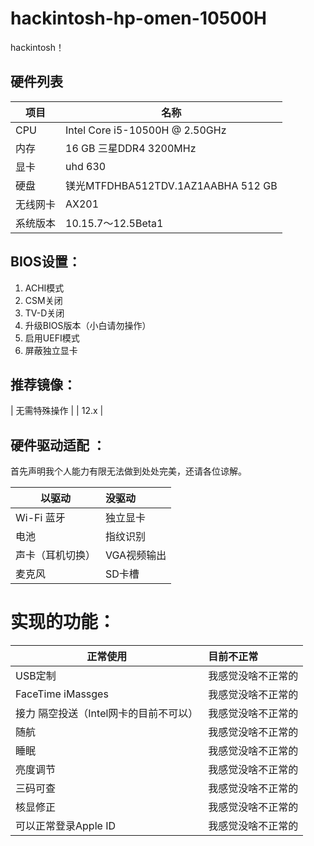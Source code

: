 # hackintosh-hp-omen-10500H
hackintosh！

## 硬件列表

|项目|名称
|-|-
|CPU|Intel Core i5-10500H @ 2.50GHz
|内存|16 GB 三星DDR4 3200MHz 
|显卡|uhd 630
|硬盘|镁光MTFDHBA512TDV.1AZ1AABHA 512 GB
|无线网卡|AX201
| 系统版本 | 10.15.7～12.5Beta1        


## BIOS设置：
1. ACHI模式
2. CSM关闭
3. TV-D关闭
4. 升级BIOS版本（小白请勿操作）
5. 启用UEFI模式
6. 屏蔽独立显卡

## 推荐镜像：
| 无需特殊操作 |
| 12.x    |



## 硬件驱动适配 ：
首先声明我个人能力有限无法做到处处完美，还请各位谅解。

| 以驱动                                | 没驱动      |
|---------------------------------------|:------------|
| Wi-Fi 蓝牙                            | 独立显卡    |
| 电池                                  | 指纹识别    |
| 声卡（耳机切换）                        | VGA视频输出 |
| 麦克风                                 | SD卡槽      |

# 实现的功能：

| 正常使用                             | 目前不正常         |
|--------------------------------------|:-------------------|
| USB定制                              | 我感觉没啥不正常的 |
| FaceTime iMassges                    | 我感觉没啥不正常的 |
| 接力 隔空投送（Intel网卡的目前不可以） | 我感觉没啥不正常的 |
| 随航                                 | 我感觉没啥不正常的 |
| 睡眠                                 | 我感觉没啥不正常的 |
| 亮度调节                             | 我感觉没啥不正常的 |
| 三码可查                             | 我感觉没啥不正常的 |
| 核显修正                             | 我感觉没啥不正常的 |
| 可以正常登录Apple ID                      | 我感觉没啥不正常的 |
